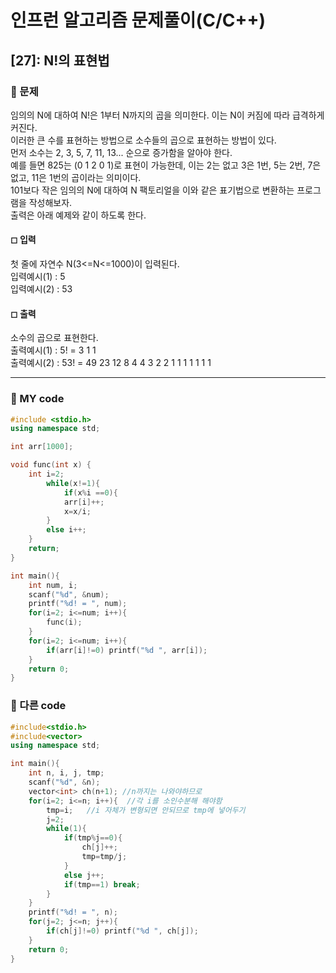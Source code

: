 # 인프런 알고리즘 문제풀이(C/C++)

## [27]: N!의 표현법

### 🌴 문제

임의의 N에 대하여 N!은 1부터 N까지의 곱을 의미한다. 이는 N이 커짐에 따라 급격하게 커진다.<br>
이러한 큰 수를 표현하는 방법으로 소수들의 곱으로 표현하는 방법이 있다. <br>
먼저 소수는 2, 3, 5, 7, 11, 13... 순으로 증가함을 알아야 한다. <br>
예를 들면 825는 (0 1 2 0 1)로 표현이 가능한데, 이는 2는 없고 3은 1번, 5는 2번, 7은 없고, 11은 1번의 곱이라는 의미이다. <br>
101보다 작은 임의의 N에 대하여 N 팩토리얼을 이와 같은 표기법으로 변환하는 프로그램을 작성해보자.<br>
출력은 아래 예제와 같이 하도록 한다.

#### ◻ 입력

첫 줄에 자연수 N(3<=N<=1000)이 입력된다.<br>
입력예시(1) : 5<br>
입력예시(2) : 53

#### ◻ 출력

소수의 곱으로 표현한다.<br>
출력예시(1) : 5! = 3 1 1 <br>
출력예시(2) : 53! = 49 23 12 8 4 4 3 2 2 1 1 1 1 1 1 1

---

### 🤠 MY code

```c++
#include <stdio.h>
using namespace std;

int arr[1000];

void func(int x) {
	int i=2;
		while(x!=1){
			if(x%i ==0){
			arr[i]++;
			x=x/i;
		}
		else i++;
	}
	return;
}

int main(){
	int num, i;
	scanf("%d", &num);
	printf("%d! = ", num);
	for(i=2; i<=num; i++){
		func(i);
	}
	for(i=2; i<=num; i++){
		if(arr[i]!=0) printf("%d ", arr[i]);
	}
	return 0;
}
```

### 💬 다른 code

```c++
#include<stdio.h>
#include<vector>
using namespace std;

int main(){
	int n, i, j, tmp;
	scanf("%d", &n);
	vector<int> ch(n+1); //n까지는 나와야하므로
	for(i=2; i<=n; i++){  //각 i를 소인수분해 해야함
		tmp=i;   //i 자체가 변형되면 안되므로 tmp에 넣어두기
		j=2;
		while(1){
			if(tmp%j==0){
				ch[j]++;
				tmp=tmp/j;
			}
			else j++;
			if(tmp==1) break;
		}
	}
	printf("%d! = ", n);
	for(j=2; j<=n; j++){
		if(ch[j]!=0) printf("%d ", ch[j]);
	}
	return 0;
}
```
